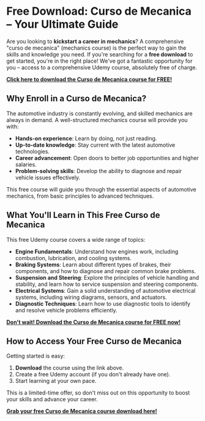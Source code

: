 # Free Download: Curso de Mecanica – Your Ultimate Guide

Are you looking to **kickstart a career in mechanics**? A comprehensive "curso de mecanica" (mechanics course) is the perfect way to gain the skills and knowledge you need. If you're searching for a **free download** to get started, you're in the right place! We've got a fantastic opportunity for you – access to a comprehensive Udemy course, absolutely free of charge.

[**Click here to download the Curso de Mecanica course for FREE!**](https://udemywork.com/curso-de-mecanica)

## Why Enroll in a Curso de Mecanica?

The automotive industry is constantly evolving, and skilled mechanics are always in demand. A well-structured mechanics course will provide you with:

*   **Hands-on experience**: Learn by doing, not just reading.
*   **Up-to-date knowledge**: Stay current with the latest automotive technologies.
*   **Career advancement**: Open doors to better job opportunities and higher salaries.
*   **Problem-solving skills**: Develop the ability to diagnose and repair vehicle issues effectively.

This free course will guide you through the essential aspects of automotive mechanics, from basic principles to advanced techniques.

## What You'll Learn in This Free Curso de Mecanica

This free Udemy course covers a wide range of topics:

*   **Engine Fundamentals**: Understand how engines work, including combustion, lubrication, and cooling systems.
*   **Braking Systems**: Learn about different types of brakes, their components, and how to diagnose and repair common brake problems.
*   **Suspension and Steering**: Explore the principles of vehicle handling and stability, and learn how to service suspension and steering components.
*   **Electrical Systems**: Gain a solid understanding of automotive electrical systems, including wiring diagrams, sensors, and actuators.
*   **Diagnostic Techniques**: Learn how to use diagnostic tools to identify and resolve vehicle problems efficiently.

[**Don't wait! Download the Curso de Mecanica course for FREE now!**](https://udemywork.com/curso-de-mecanica)

## How to Access Your Free Curso de Mecanica

Getting started is easy:

1.  **Download** the course using the link above.
2.  Create a free Udemy account (if you don't already have one).
3.  Start learning at your own pace.

This is a limited-time offer, so don't miss out on this opportunity to boost your skills and advance your career.

**[Grab your free Curso de Mecanica course download here!](https://udemywork.com/curso-de-mecanica)**
